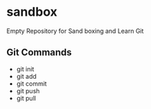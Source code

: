 # sandbox

Empty Repository for Sand boxing and Learn Git

## Git Commands

-   git init
-   git add
-   git commit
-   git push
-   git pull
